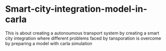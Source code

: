 # Smart-city-integration-model-in-carla
This is about creating a autonoumous transport system by creating a smart city integration where different problems faced by tansporation is overcome by preparing a model with carla simulation 
